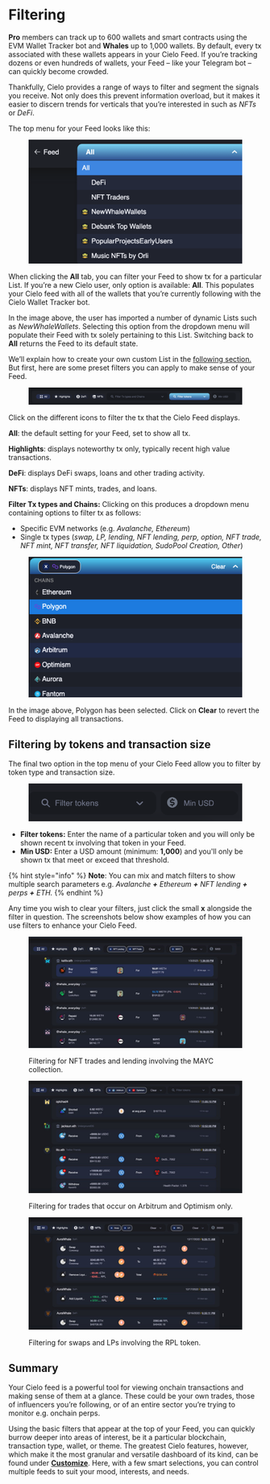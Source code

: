 # Filtering

**Pro** members can track up to 600 wallets and smart contracts using the EVM Wallet Tracker bot and **Whales** up to 1,000 wallets. By default, every tx associated with these wallets appears in your Cielo Feed. If you’re tracking dozens or even hundreds of wallets, your Feed – like your Telegram bot – can quickly become crowded.

Thankfully, Cielo provides a range of ways to filter and segment the signals you receive. Not only does this prevent information overload, but it makes it easier to discern trends for verticals that you’re interested in such as _NFTs_ or _DeFi_.

The top menu for your Feed looks like this:

<figure><img src="../.gitbook/assets/Screenshot 2023-01-04 at 18.24.03.png" alt=""><figcaption></figcaption></figure>

When clicking the **All** tab, you can filter your Feed to show tx for a particular List. If you’re a new Cielo user, only option is available: **All**. This populates your Cielo feed with all of the wallets that you’re currently following with the Cielo Wallet Tracker bot.

In the image above, the user has imported a number of dynamic Lists such as _NewWhaleWallets_. Selecting this option from the dropdown menu will populate their Feed with tx solely pertaining to this List. Switching back to **All** returns the Feed to its default state.

We’ll explain how to create your own custom List in the [following section.](../lists/) But first, here are some preset filters you can apply to make sense of your Feed.

<figure><img src="../.gitbook/assets/Screenshot 2023-01-04 at 18.22.31.png" alt=""><figcaption></figcaption></figure>

Click on the different icons to filter the tx that the Cielo Feed displays.

**All**: the default setting for your Feed, set to show all tx.

**Highlights**: displays noteworthy tx only, typically recent high value transactions.

**DeFi**: displays DeFi swaps, loans and other trading activity.

**NFTs**: displays NFT mints, trades, and loans.

**Filter Tx types and Chains:** Clicking on this produces a dropdown menu containing options to filter tx as follows:

* Specific EVM networks (e.g. _Avalanche, Ethereum_)
* Single tx types (_swap, LP, lending, NFT lending, perp, option, NFT trade, NFT mint, NFT transfer, NFT liquidation, SudoPool Creation, Other_)

<figure><img src="../.gitbook/assets/unnamed (7).png" alt=""><figcaption></figcaption></figure>

In the image above, Polygon has been selected. Click on **Clear** to revert the Feed to displaying all transactions.

## Filtering by tokens and transaction size

The final two option in the top menu of your Cielo Feed allow you to filter by token type and transaction size.

<figure><img src="../.gitbook/assets/Screenshot 2023-01-04 at 18.33.41.png" alt=""><figcaption></figcaption></figure>

* **Filter tokens:** Enter the name of a particular token and you will only be shown recent tx involving that token in your Feed.
* **Min USD:** Enter a USD amount (minimum: **1,000**) and you'll only be shown tx that meet or exceed that threshold.

{% hint style="info" %}
**Note**: You can mix and match filters to show multiple search parameters e.g. _Avalanche **+** Ethereum **+** NFT lending **+** perps **+** ETH._
{% endhint %}

Any time you wish to clear your filters, just click the small **x** alongside the filter in question. The screenshots below show examples of how you can use filters to enhance your Cielo Feed.

<figure><img src="../.gitbook/assets/MAYC.jpg" alt=""><figcaption><p>Filtering for NFT trades and lending involving the MAYC collection.</p></figcaption></figure>

<figure><img src="../.gitbook/assets/arb.jpg" alt=""><figcaption><p>Filtering for trades that occur on Arbitrum and Optimism only.</p></figcaption></figure>

<figure><img src="../.gitbook/assets/RPL.jpg" alt=""><figcaption><p>Filtering for swaps and LPs involving the RPL token.</p></figcaption></figure>



## Summary

Your Cielo feed is a powerful tool for viewing onchain transactions and making sense of them at a glance. These could be your own trades, those of influencers you’re following, or of an entire sector you’re trying to monitor e.g. onchain perps.

Using the basic filters that appear at the top of your Feed, you can quickly burrow deeper into areas of interest, be it a particular blockchain, transaction type, wallet, or theme. The greatest Cielo features, however, which make it the most granular and versatile dashboard of its kind, can be found under [**Customize**](../customize.md). Here, with a few smart selections, you can control multiple feeds to suit your mood, interests, and needs.
